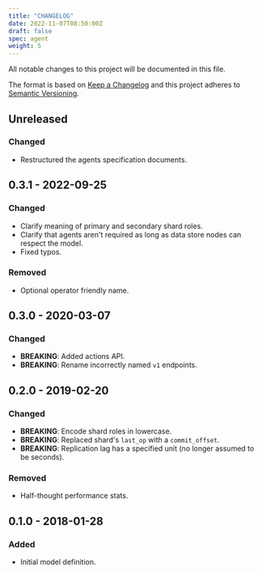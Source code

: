 ```yaml
---
title: "CHANGELOG"
date: 2022-11-07T08:50:00Z
draft: false
spec: agent
weight: 5
---
```


<!-- markdownlint-disable MD022 MD024 MD032 -->
All notable changes to this project will be documented in this file.

The format is based on [Keep a Changelog](http://keepachangelog.com/en/1.0.0/)
and this project adheres to [Semantic Versioning](http://semver.org/spec/v2.0.0.html).

## Unreleased
### Changed
- Restructured the agents specification documents.

## 0.3.1 - 2022-09-25
### Changed
- Clarify meaning of primary and secondary shard roles.
- Clarify that agents aren't required as long as data store nodes can respect the model.
- Fixed typos.

### Removed
- Optional operator friendly name.

## 0.3.0 - 2020-03-07
### Changed
- **BREAKING**: Added actions API.
- **BREAKING**: Rename incorrectly named `v1` endpoints.

## 0.2.0 - 2019-02-20
### Changed
- **BREAKING**: Encode shard roles in lowercase.
- **BREAKING**: Replaced shard's `last_op` with a `commit_offset`.
- **BREAKING**: Replication lag has a specified unit (no longer assumed to be seconds).

### Removed
- Half-thought performance stats.

## 0.1.0 - 2018-01-28
### Added
- Initial model definition.
